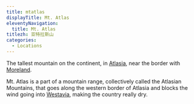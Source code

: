 ```yaml
---
title: mtatlas
displayTitle: Mt. Atlas
eleventyNavigation:
  title: Mt. Atlas
titlezh: 亚特拉斯山
categories:
  - Locations
---
```


The tallest mountain on the continent, in [Atlasia](/world/atlasia/), near the border with [Moreland](/world/moreland/).

Mt. Atlas is a part of a mountain range, collectively called the Atlasian Mountains, that goes along the western border of Atlasia and blocks the wind going into [Westavia](/world/westavia/), making the country really dry.
